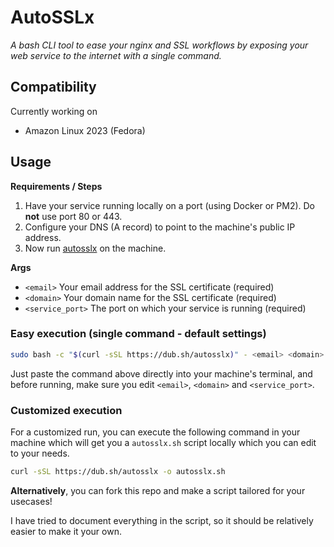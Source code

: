 # AutoSSLx

_A bash CLI tool to ease your nginx and SSL workflows by exposing your web service to the internet with a single command._

## Compatibility

Currently working on

- Amazon Linux 2023 (Fedora)

## Usage

**Requirements / Steps**
1. Have your service running locally on a port (using Docker or PM2). Do **not** use port 80 or 443.
2. Configure your DNS (A record) to point to the machine's public IP address.
3. Now run [autosslx](#easy-execution-single-command---default-settings) on the machine.

**Args**

- `<email>` Your email address for the SSL certificate (required)
- `<domain>` Your domain name for the SSL certificate (required)
- `<service_port>` The port on which your service is running (required)

### Easy execution (single command - default settings)

```bash
sudo bash -c "$(curl -sSL https://dub.sh/autosslx)" - <email> <domain> <service_port>
```

Just paste the command above directly into your machine's terminal,
and before running, make sure you edit `<email>`, `<domain>` and `<service_port>`.

### Customized execution

For a customized run, you can execute the following command in your machine which
will get you a `autosslx.sh` script locally which you can edit to your needs.

```bash
curl -sSL https://dub.sh/autosslx -o autosslx.sh
```

**Alternatively**, you can fork this repo and make a script tailored for your usecases!

I have tried to document everything in the script, so it should be relatively easier to make it your own.
